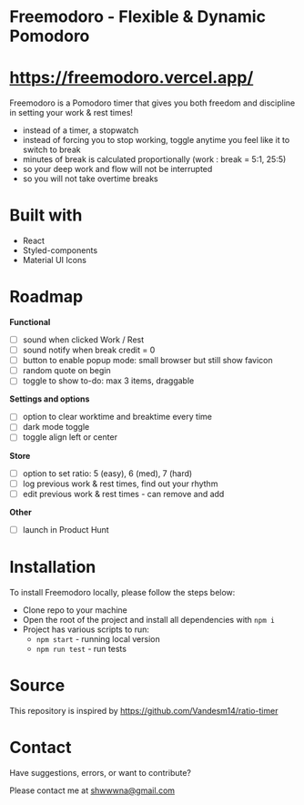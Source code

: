
# Freemodoro - Flexible & Dynamic Pomodoro
# https://freemodoro.vercel.app/

Freemodoro is a Pomodoro timer that gives you both freedom and discipline in setting your work & rest times! 

- instead of a timer, a stopwatch
- instead of forcing you to stop working, toggle anytime you feel like it to switch to break
- minutes of break is calculated proportionally (work : break = 5:1, 25:5)
- so your deep work and flow will not be interrupted
- so you will not take overtime breaks

# Built with
  - React
  - Styled-components
  - Material UI Icons

# Roadmap
**Functional**
- [ ] sound when clicked Work / Rest
- [ ] sound notify when break credit = 0
- [ ] button to enable popup mode: small browser but still show favicon
- [ ] random quote on begin
- [ ] toggle to show to-do: max 3 items, draggable

**Settings and options**
- [ ] option to clear worktime and breaktime every time
- [ ] dark mode toggle
- [ ] toggle align left or center

**Store**
- [ ] option to set ratio: 5 (easy), 6 (med), 7 (hard)
- [ ] log previous work & rest times, find out your rhythm
- [ ] edit previous work & rest times - can remove and add

**Other**
- [ ] launch in Product Hunt

# Installation

To install Freemodoro locally, please follow the steps below:
  - Clone repo to your machine
  - Open the root of the project and install all dependencies with `npm i` 
  - Project has various scripts to run:
    - `npm start` - running local version
    - `npm run test` - run tests

# Source

This repository is inspired by https://github.com/Vandesm14/ratio-timer

# Contact
Have suggestions, errors, or want to contribute?

Please contact me at shwwwna@gmail.com
